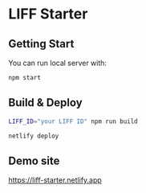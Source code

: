 # LIFF Starter

## Getting Start

You can run local server with:

```sh
npm start
```

## Build & Deploy

```sh
LIFF_ID="your LIFF ID" npm run build
```

```sh
netlify deploy
```

## Demo site

https://liff-starter.netlify.app

